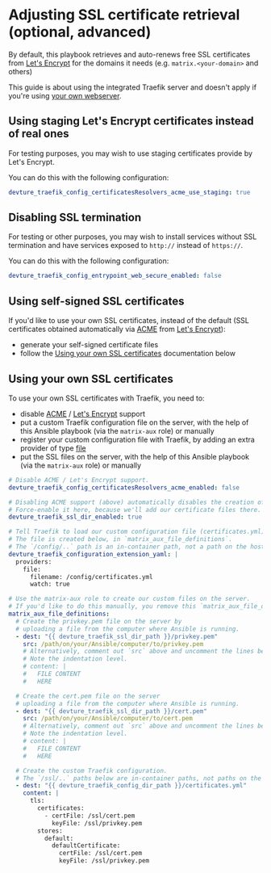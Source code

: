 # Adjusting SSL certificate retrieval (optional, advanced)

By default, this playbook retrieves and auto-renews free SSL certificates from [Let's Encrypt](https://letsencrypt.org/) for the domains it needs (e.g. `matrix.<your-domain>` and others)

This guide is about using the integrated Traefik server and doesn't apply if you're using [your own webserver](configuring-playbook-own-webserver.md).


## Using staging Let's Encrypt certificates instead of real ones

For testing purposes, you may wish to use staging certificates provide by Let's Encrypt.

You can do this with the following configuration:

```yaml
devture_traefik_config_certificatesResolvers_acme_use_staging: true
```


## Disabling SSL termination

For testing or other purposes, you may wish to install services without SSL termination and have services exposed to `http://` instead of `https://`.

You can do this with the following configuration:

```yaml
devture_traefik_config_entrypoint_web_secure_enabled: false
```


## Using self-signed SSL certificates

If you'd like to use your own SSL certificates, instead of the default (SSL certificates obtained automatically via [ACME](https://en.wikipedia.org/wiki/Automatic_Certificate_Management_Environment) from [Let's Encrypt](https://letsencrypt.org/)):

- generate your self-signed certificate files
- follow the [Using your own SSL certificates](#using-your-own-ssl-certificates) documentation below


## Using your own SSL certificates

To use your own SSL certificates with Traefik, you need to:

- disable [ACME](https://en.wikipedia.org/wiki/Automatic_Certificate_Management_Environment) / [Let's Encrypt](https://letsencrypt.org/) support
- put a custom Traefik configuration file on the server, with the help of this Ansible playbook (via the `matrix-aux` role) or manually
- register your custom configuration file with Traefik, by adding an extra provider of type [file](https://doc.traefik.io/traefik/providers/file/)
- put the SSL files on the server, with the help of this Ansible playbook (via the `matrix-aux` role) or manually

```yaml
# Disable ACME / Let's Encrypt support.
devture_traefik_config_certificatesResolvers_acme_enabled: false

# Disabling ACME support (above) automatically disables the creation of the SSL directory.
# Force-enable it here, because we'll add our certificate files there.
devture_traefik_ssl_dir_enabled: true

# Tell Traefik to load our custom configuration file (certificates.yml).
# The file is created below, in `matrix_aux_file_definitions`.
# The `/config/..` path is an in-container path, not a path on the host (like `/matrix/traefik/config`). Do not change it!
devture_traefik_configuration_extension_yaml: |
  providers:
    file:
      filename: /config/certificates.yml
      watch: true

# Use the matrix-aux role to create our custom files on the server.
# If you'd like to do this manually, you remove this `matrix_aux_file_definitions` variable.
matrix_aux_file_definitions:
  # Create the privkey.pem file on the server by
  # uploading a file from the computer where Ansible is running.
  - dest: "{{ devture_traefik_ssl_dir_path }}/privkey.pem"
    src: /path/on/your/Ansible/computer/to/privkey.pem
	# Alternatively, comment out `src` above and uncomment the lines below to provide the certificate content inline.
	# Note the indentation level.
	# content: |
	#   FILE CONTENT
	#   HERE

  # Create the cert.pem file on the server
  # uploading a file from the computer where Ansible is running.
  - dest: "{{ devture_traefik_ssl_dir_path }}/cert.pem"
    src: /path/on/your/Ansible/computer/to/cert.pem
	# Alternatively, comment out `src` above and uncomment the lines below to provide the certificate content inline.
	# Note the indentation level.
	# content: |
	#   FILE CONTENT
	#   HERE

  # Create the custom Traefik configuration.
  # The `/ssl/..` paths below are in-container paths, not paths on the host (/`matrix/traefik/ssl/..`). Do not change them!
  - dest: "{{ devture_traefik_config_dir_path }}/certificates.yml"
    content: |
      tls:
        certificates:
          - certFile: /ssl/cert.pem
            keyFile: /ssl/privkey.pem
        stores:
          default:
            defaultCertificate:
              certFile: /ssl/cert.pem
              keyFile: /ssl/privkey.pem
```
